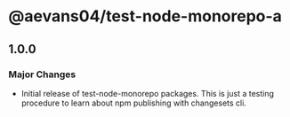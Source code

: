 # @aevans04/test-node-monorepo-a

## 1.0.0

### Major Changes

- Initial release of test-node-monorepo packages.
  This is just a testing procedure to learn about npm publishing with changesets cli.
